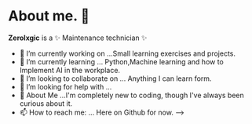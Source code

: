 # About me. 👋


**Zerolxgic** is a ✨ Maintenance technician ✨ 



- 🔭 I’m currently working on ...Small learning exercises and projects.
- 🌱 I’m currently learning ... Python,Machine learning and how to Implement AI in the workplace.
- 👯 I’m looking to collaborate on ... Anything I can learn form.
- 🤔 I’m looking for help with ...  
- 💬 About Me ...I'm completely new to coding, though I've always been curious about it.
- 📫 How to reach me: ... Here on Github for now.
-->
